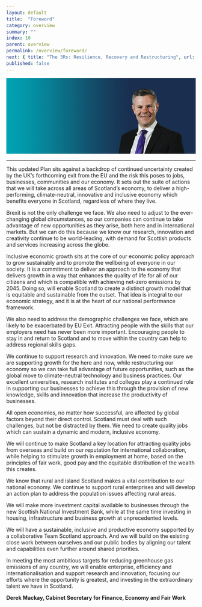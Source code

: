 ```yaml
---
layout: default
title:  "Foreword"
category: overview
summary: ""
index: 10
parent: overview
permalink: /overview/foreword/
next: { title: "The 3Rs: Resilience, Recovery and Restructuring", url: "/overview/resilience-recovery-restructuring/"}
published: false
---
```


![A photograph of Derek Mackay, Cabinet Secretary for Finance, Economy and Fair Work](/assets/images/pageimages/Overview.1.jpg)  

---

This updated Plan sits against a backdrop of continued uncertainty created by the UK’s forthcoming exit from the EU and the risk this poses to jobs, businesses, communities and our economy.  It sets out the suite of actions that we will take across all areas of Scotland’s economy, to deliver a high-performing, climate-neutral, innovative and inclusive economy which benefits everyone in Scotland, regardless of where they live.  
 
Brexit is not the only challenge we face.  We also need to adjust to the ever-changing global circumstances, so our companies can continue to take advantage of new opportunities as they arise, both here and in international markets.  But we can do this because we know our research, innovation and creativity continue to be world-leading, with demand for Scottish products and services increasing across the globe.  

Inclusive economic growth sits at the core of our economic policy approach to grow sustainably and to promote the wellbeing of everyone in our society.  It is a commitment to deliver an approach to the economy that delivers growth in a way that enhances the quality of life for all of our citizens and which is compatible with achieving net-zero emissions by 2045.  Doing so, will enable Scotland to create a distinct growth model that is equitable and sustainable from the outset. That idea is integral to our economic strategy, and it is at the heart of our national performance framework.  

We also need to address the demographic challenges we face, which are likely to be exacerbated by EU Exit.  Attracting people with the skills that our employers need has never been more important.  Encouraging people to stay in and return to Scotland and to move within the country can help to address regional skills gaps.  

We continue to support research and innovation.  We need to make sure we are supporting growth for the here and now, while restructuring our economy so we can take full advantage of future opportunities, such as the global move to climate-neutral technology and business practices.  Our excellent universities, research institutes and colleges play a continued role in supporting our businesses to achieve this through the provision of new knowledge, skills and innovation that increase the productivity of businesses.

All open economies, no matter how successful, are affected by global factors beyond their direct control. Scotland must deal with such challenges, but not be distracted by them.  We need to create quality jobs which can sustain a dynamic and modern, inclusive economy. 

We will continue to make Scotland a key location for attracting quality jobs from overseas and build on our reputation for international collaboration, while helping to stimulate growth in employment at home, based on the principles of fair work, good pay and the equitable distribution of the wealth this creates.

We know that rural and island Scotland makes a vital contribution to our national economy.  We continue to support rural enterprises and will develop an action plan to address the population issues affecting rural areas.

We will make more investment capital available to businesses through the new Scottish National Investment Bank, while at the same time investing in housing, infrastructure and business growth at unprecedented levels. 
 
We will have a sustainable, inclusive and productive economy supported by a collaborative Team Scotland approach. And we will build on the existing close work between ourselves and our public bodies by aligning our talent and capabilities even further around shared priorities.
 
In meeting the most ambitious targets for reducing greenhouse gas emissions of any country, we will enable enterprise, efficiency and internationalisation and support research and innovation, focusing our efforts where the opportunity is greatest, and investing in the extraordinary talent we have in Scotland.
  
**Derek Mackay, Cabinet Secretary for Finance, Economy and Fair Work**
